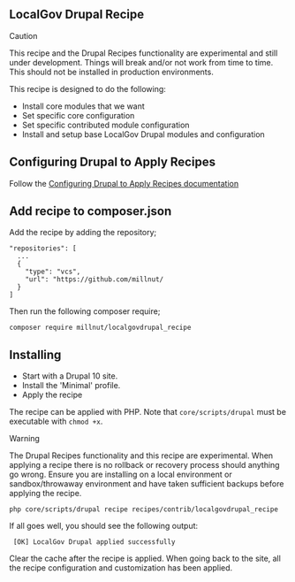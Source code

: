## LocalGov Drupal Recipe

> [!CAUTION]
> This recipe and the Drupal Recipes functionality are experimental and still under development.
> Things will break and/or not work from time to time. This should not be installed in production environments.

This recipe is designed to do the following:

- Install core modules that we want
- Set specific core configuration
- Set specific contributed module configuration
- Install and setup base LocalGov Drupal modules and configuration

## Configuring Drupal to Apply Recipes

Follow the [Configuring Drupal to Apply Recipes documentation ](https://git.drupalcode.org/project/distributions_recipes/-/blob/1.0.x/docs/getting_started.md#getting-started-configuring-drupal-to-apply-recipes)

## Add recipe to composer.json

Add the recipe by adding the repository;

```
"repositories": [
  ...
  {
    "type": "vcs",
    "url": "https://github.com/millnut/
  }
]
```

Then run the following composer require;

```shell
composer require millnut/localgovdrupal_recipe
```

## Installing

- Start with a Drupal 10 site.
- Install the 'Minimal' profile.
- Apply the recipe

The recipe can be applied with PHP. Note that `core/scripts/drupal` must be
executable with `chmod +x`.

> [!WARNING]
> The Drupal Recipes functionality and this recipe are experimental. When applying a recipe there is no rollback or
> recovery process should anything go wrong. Ensure you are installing on a local environment or
> sandbox/throwaway environment and have taken sufficient backups before applying the recipe.

```shell
php core/scripts/drupal recipe recipes/contrib/localgovdrupal_recipe
```

If all goes well, you should see the following output:

```shell
 [OK] LocalGov Drupal applied successfully
```

Clear the cache after the recipe is applied. When going back to the site,
all the recipe configuration and customization has been applied.
